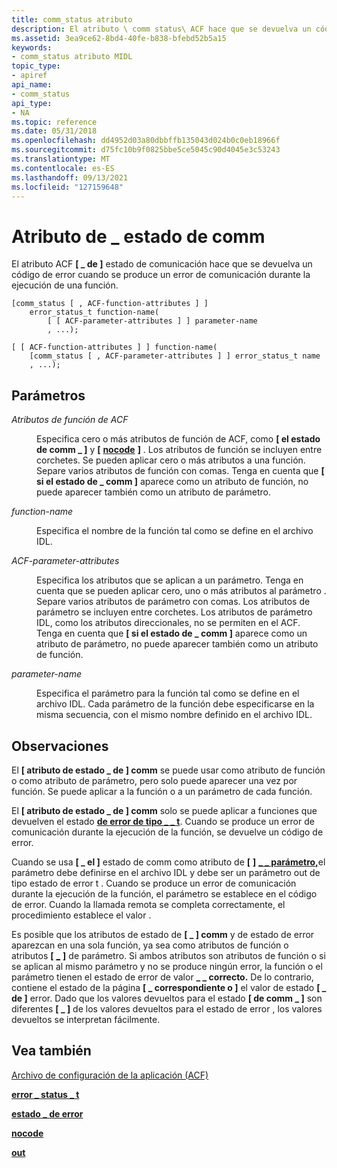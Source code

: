 ```yaml
---
title: comm_status atributo
description: El atributo \ comm status\ ACF hace que se devuelva un código de error cuando se produce un error de comunicación durante la \_ ejecución de una función.
ms.assetid: 3ea9ce62-8bd4-40fe-b838-bfebd52b5a15
keywords:
- comm_status atributo MIDL
topic_type:
- apiref
api_name:
- comm_status
api_type:
- NA
ms.topic: reference
ms.date: 05/31/2018
ms.openlocfilehash: dd4952d03a80dbbffb135043d024b0c0eb18966f
ms.sourcegitcommit: d75fc10b9f0825bbe5ce5045c90d4045e3c53243
ms.translationtype: MT
ms.contentlocale: es-ES
ms.lasthandoff: 09/13/2021
ms.locfileid: "127159648"
---
```

# <a name="comm_status-attribute"></a>Atributo de \_ estado de comm

El atributo ACF **\[ \_ de \]** estado de comunicación hace que se devuelva un código de error cuando se produce un error de comunicación durante la ejecución de una función.

``` syntax
[comm_status [ , ACF-function-attributes ] ] 
    error_status_t function-name(
        [ [ ACF-parameter-attributes ] ] parameter-name
        , ...);

[ [ ACF-function-attributes ] ] function-name(
    [comm_status [ , ACF-parameter-attributes ] ] error_status_t name
    , ...);
```

## <a name="parameters"></a>Parámetros

<dl> <dt>

*Atributos de función de ACF* 
</dt> <dd>

Especifica cero o más atributos de función de ACF, como **\[ el estado de comm \_ \]** y **\[** [**nocode**](nocode.md) **\]** . Los atributos de función se incluyen entre corchetes. Se pueden aplicar cero o más atributos a una función. Separe varios atributos de función con comas. Tenga en cuenta que **\[ si el estado de \_ comm \]** aparece como un atributo de función, no puede aparecer también como un atributo de parámetro.

</dd> <dt>

*function-name* 
</dt> <dd>

Especifica el nombre de la función tal como se define en el archivo IDL.

</dd> <dt>

*ACF-parameter-attributes* 
</dt> <dd>

Especifica los atributos que se aplican a un parámetro. Tenga en cuenta que se pueden aplicar cero, uno o más atributos al parámetro . Separe varios atributos de parámetro con comas. Los atributos de parámetro se incluyen entre corchetes. Los atributos de parámetro IDL, como los atributos direccionales, no se permiten en el ACF. Tenga en cuenta que **\[ si el estado de \_ comm \]** aparece como un atributo de parámetro, no puede aparecer también como un atributo de función.

</dd> <dt>

*parameter-name* 
</dt> <dd>

Especifica el parámetro para la función tal como se define en el archivo IDL. Cada parámetro de la función debe especificarse en la misma secuencia, con el mismo nombre definido en el archivo IDL.

</dd> </dl>

## <a name="remarks"></a>Observaciones

El **\[ atributo de estado \_ de \] comm** se puede usar como atributo de función o como atributo de parámetro, pero solo puede aparecer una vez por función. Se puede aplicar a la función o a un parámetro de cada función.

El **\[ atributo de estado \_ de \] comm** solo se puede aplicar a funciones que devuelven el estado [**de error de tipo \_ \_ t**](error-status-t.md). Cuando se produce un error de comunicación durante la ejecución de la función, se devuelve un código de error.

Cuando se usa **\[ \_ el \]** estado de comm como atributo de **\[** [](out-idl.md) **\]** [**\_ \_ parámetro,**](error-status-t.md)el parámetro debe definirse en el archivo IDL y debe ser un parámetro out de tipo estado de error t . Cuando se produce un error de comunicación durante la ejecución de la función, el parámetro se establece en el código de error. Cuando la llamada remota se completa correctamente, el procedimiento establece el valor .

Es posible que los atributos de estado de **\[ \_ \] comm** y de estado de error aparezcan en una sola función, ya sea como atributos de función o atributos **\[** [**\_**](fault-status.md) **\]** de parámetro. Si ambos atributos son atributos de función o si se aplican al mismo parámetro y no se produce ningún error, la función o el parámetro tienen el estado de error de valor **\_ \_ correcto.** De lo contrario, contiene el estado de la página **\[ \_ correspondiente o \]** el valor de estado **\[ \_ de \]** error. Dado que los valores devueltos para el estado **\[ de comm \_ \]** son diferentes **\[ \_ \]** de los valores devueltos para el estado de error , los valores devueltos se interpretan fácilmente.

## <a name="see-also"></a>Vea también

<dl> <dt>

[Archivo de configuración de la aplicación (ACF)](application-configuration-file-acf-.md)
</dt> <dt>

[**error \_ status \_ t**](error-status-t.md)
</dt> <dt>

[**estado \_ de error**](fault-status.md)
</dt> <dt>

[**nocode**](nocode.md)
</dt> <dt>

[**out**](out-idl.md)
</dt> </dl>

 

 




